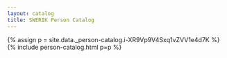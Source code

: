 ```yaml
---
layout: catalog
title: SWERIK Person Catalog
---
```

{% assign p = site.data._person-catalog.i-XR9Vp9V4Sxq1vZVV1e4d7K %}
{% include person-catalog.html p=p %}

